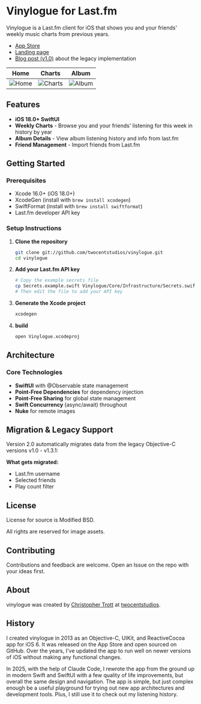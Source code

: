 # Vinylogue for Last.fm

Vinylogue is a Last.fm client for iOS that shows you and your friends' weekly music charts from previous years.

* [App Store](https://itunes.apple.com/us/app/vinylogue-for-last.fm/id617471119?ls=1&mt=8)
* [Landing page](http://twocentstudios.com/apps/vinylogue/)
* [Blog post (v1.0)](http://twocentstudios.com/blog/2013/04/03/the-making-of-vinylogue/) about the legacy implementation

Home|Charts|Album
-|-|-
![Home](https://github.com/user-attachments/assets/27129334-fd7d-435d-a388-51ba4f215ddb)|![Charts](https://github.com/user-attachments/assets/3a0710da-d42a-49ed-b14d-a88a63ad957c)|![Album](https://github.com/user-attachments/assets/0505f298-96e6-4267-b382-ab9a0808a05f)

## Features

- **iOS 18.0+ SwiftUI**
- **Weekly Charts** - Browse you and your friends' listening for this week in history by year
- **Album Details** - View album listening history and info from last.fm
- **Friend Management** - Import friends from Last.fm

## Getting Started

### Prerequisites
- Xcode 16.0+ (iOS 18.0+)
- XcodeGen (install with `brew install xcodegen`)
- SwiftFormat (install with `brew install swiftformat`)
- Last.fm developer API key

### Setup Instructions

1. **Clone the repository**
   ```bash
   git clone git://github.com/twocentstudios/vinylogue.git
   cd vinylogue
   ```

2. **Add your Last.fm API key**
   ```bash
   # Copy the example secrets file
   cp Secrets.example.swift Vinylogue/Core/Infrastructure/Secrets.swift
   # Then edit the file to add your API key
   ```

3. **Generate the Xcode project**
   ```bash
   xcodegen
   ```

4. **build**
   ```bash
   open Vinylogue.xcodeproj
   ```

## Architecture

### Core Technologies

- **SwiftUI** with @Observable state management
- **Point-Free Dependencies** for dependency injection
- **Point-Free Sharing** for global state management
- **Swift Concurrency** (async/await) throughout
- **Nuke** for remote images

## Migration & Legacy Support

Version 2.0 automatically migrates data from the legacy Objective-C versions v1.0 - v1.3.1:

**What gets migrated:**

- Last.fm username
- Selected friends
- Play count filter

## License

License for source is Modified BSD.

All rights are reserved for image assets.

## Contributing

Contributions and feedback are welcome. Open an Issue on the repo with your ideas first.

## About

vinylogue was created by [Christopher Trott](http://twitter.com/twocentstudios) at [twocentstudios](http://twocentstudios.com).

## History

I created vinylogue in 2013 as an Objective-C, UIKit, and ReactiveCocoa app for iOS 6. It was released on the App Store and open sourced on GitHub. Over the years, I've updated the app to run well on newer versions of iOS without making any functional changes.

In 2025, with the help of Claude Code, I rewrote the app from the ground up in modern Swift and SwiftUI with a few quality of life improvements, but overall the same design and navigation. The app is simple, but just complex enough be a useful playground for trying out new app architectures and development tools. Plus, I still use it to check out my listening history.
